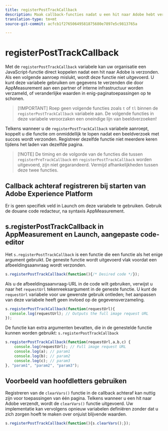 ```yaml
---
title: registerPostTrackCallback
description: Maak callback-functies nadat u een hit naar Adobe hebt verzonden.
translation-type: tm+mt
source-git-commit: acfcb1f27650649581875680e7897e5c9813765a

---
```



# registerPostTrackCallback

Met de `registerPostTrackCallback` variabele kan uw organisatie een JavaScript-functie direct koppelen nadat een hit naar Adobe is verzonden. Als een volgende aanroep mislukt, wordt deze functie niet uitgevoerd. U kunt deze variabele gebruiken om gegevens te verzenden die door AppMeasurement aan een partner of interne infrastructuur worden verzameld, of veranderlijke waarden in enig-paginatoepassingen op te schonen.

> [!IMPORTANT] Roep geen volgende functies zoals `t` of `tl` binnen de `registerPostTrackCallback` variabele aan. De volgende functies in deze variabele veroorzaken een oneindige lijn van beeldverzoeken!

Telkens wanneer u de `registerPostTrackCallback` variabele aanroept, koppelt u die functie om onmiddellijk te lopen nadat een beeldverzoek met succes wordt verzonden. Registreer dezelfde functie niet meerdere keren tijdens het laden van dezelfde pagina.

> [!NOTE] De timing en de volgorde van de functies die tussen `registerPreTrackCallback` en `registerPostTrackCallback` worden uitgevoerd, zijn niet gegarandeerd. Vermijd afhankelijkheden tussen deze twee functies.

## Callback achteraf registreren bij starten van Adobe Experience Platform

Er is geen specifiek veld in Launch om deze variabele te gebruiken. Gebruik de douane code redacteur, na syntaxis AppMeasurement.

## s.registerPostTrackCallback in AppMeasurement en Launch, aangepaste code-editor

Het `s.registerPostTrackCallback` is een functie die een functie als het enige argument gebruikt. De geneste functie wordt uitgevoerd vlak voordat een afbeeldingsaanvraag wordt verzonden.

```js
s.registerPostTrackCallback(function(){/* Desired code */});
```

Als u de afbeeldingsaanvraag-URL in de code wilt gebruiken, verwijst u naar het `requestUrl` tekenreeksargument in de geneste functie. U kunt de `requestUrl` variabele voor uw gewenste gebruik ontleden; het aanpassen van deze variabele heeft geen invloed op de gegevensverzameling.

```js
s.registerPostTrackCallback(function(requestUrl){
  console.log(requestUrl); // Outputs the full image request URL
});
```

De functie kan extra argumenten bevatten, die in de genestelde functie kunnen worden gebruikt: `s.registerPostTrackCallback`

```js
s.registerPostTrackCallback(function(requestUrl,a,b,c) {
    console.log(requestUrl); // Full image request URL
    console.log(a); // param1
    console.log(b); // param2
    console.log(c); // param3
}, "param1", "param2", "param3");
```

## Voorbeeld van hoofdletters gebruiken

Registreren van de `clearVars()` functie in de callback achteraf kan nuttig zijn voor toepassingen van één pagina. Telkens wanneer u een hit naar Adobe verzendt, wordt de `clearVars()` functie uitgevoerd. Uw implementatie kan vervolgens opnieuw variabelen definiëren zonder dat u zich zorgen hoeft te maken over onjuist blijvende waarden.

```js
s.registerPostTrackCallback(function(){s.clearVars();});
```
